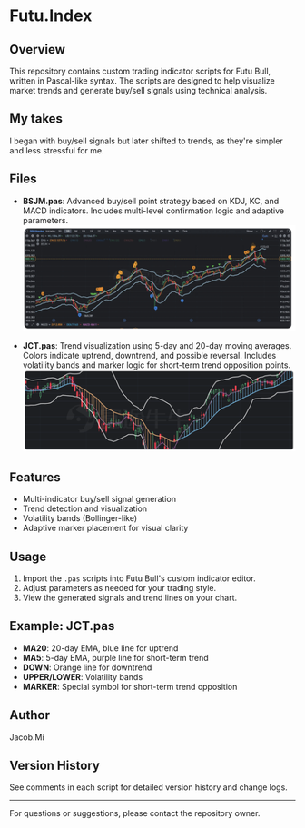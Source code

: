 # Futu.Index

## Overview
This repository contains custom trading indicator scripts for Futu Bull, written in Pascal-like syntax. The scripts are designed to help visualize market trends and generate buy/sell signals using technical analysis. 

## My takes
I began with buy/sell signals but later shifted to trends, as they're simpler and less stressful for me.

## Files
- **BSJM.pas**: Advanced buy/sell point strategy based on KDJ, KC, and MACD indicators. Includes multi-level confirmation logic and adaptive parameters.
![](images/points.png)

- **JCT.pas**: Trend visualization using 5-day and 20-day moving averages. Colors indicate uptrend, downtrend, and possible reversal. Includes volatility bands and marker logic for short-term trend opposition points.
![](images/trend.png)


## Features
- Multi-indicator buy/sell signal generation
- Trend detection and visualization
- Volatility bands (Bollinger-like)
- Adaptive marker placement for visual clarity

## Usage
1. Import the `.pas` scripts into Futu Bull's custom indicator editor.
2. Adjust parameters as needed for your trading style.
3. View the generated signals and trend lines on your chart.

## Example: JCT.pas
- **MA20**: 20-day EMA, blue line for uptrend
- **MA5**: 5-day EMA, purple line for short-term trend
- **DOWN**: Orange line for downtrend
- **UPPER/LOWER**: Volatility bands
- **MARKER**: Special symbol for short-term trend opposition

## Author
Jacob.Mi

## Version History
See comments in each script for detailed version history and change logs.

---
For questions or suggestions, please contact the repository owner.
